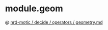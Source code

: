 # module.geom

@ [nrd-motic / decide / operators / geometry.md](https://github.com/nicosResearchAndDevelopment/nrd-motic/blob/master/decide/operator/geometry.md)
